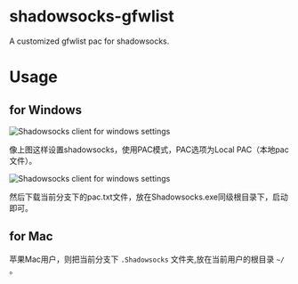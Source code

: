 # shadowsocks-gfwlist
A customized gfwlist pac for shadowsocks.

# Usage
## for Windows
![](https://raw.githubusercontent.com/iqiancheng/shadowsocks-awesome/doc/images/ss-setting-001.png "Shadowsocks client for windows settings")

像上图这样设置shadowsocks，使用PAC模式，PAC选项为Local PAC（本地pac文件）。 

![](https://raw.githubusercontent.com/iqiancheng/shadowsocks-awesome/doc/images/ss-pac-setting-002.png "Shadowsocks client for windows settings")

然后下载当前分支下的pac.txt文件，放在Shadowsocks.exe同级根目录下，启动即可。

## for Mac
苹果Mac用户，则把当前分支下 ``.Shadowsocks`` 文件夹,放在当前用户的根目录 ``~/`` 。


